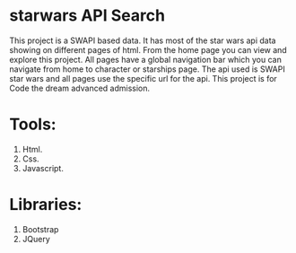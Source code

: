 # starwars API Search
This project is a SWAPI based data. It has most of the star wars api data showing on different pages of html. 
From the home page you can view and explore this project. 
All pages have a global navigation bar which you can navigate from home to character or starships page. 
The api used is SWAPI star wars and all pages use the specific url for the api.
This project is for Code the dream advanced admission.
# Tools:
1) Html.
2) Css.
3) Javascript.
# Libraries:
1) Bootstrap 
2) JQuery
